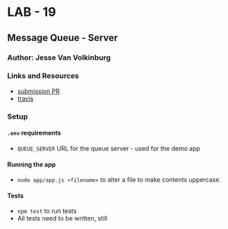 # LAB - 19

## Message Queue - Server

### Author: Jesse Van Volkinburg

### Links and Resources
* [submission PR](https://github.com/401-advanced-javascript-jv/19-server/pull/1)
* [travis](https://travis-ci.com/401-advanced-javascript-jv/19-server)

### Setup
#### `.env` requirements
- `QUEUE_SERVER` URL for the queue server - used for the demo app

#### Running the app
* `node app/app.js <filename>` to alter a file to make contents uppercase.
  
#### Tests
* `npm test` to run tests
* All tests need to be written, still

